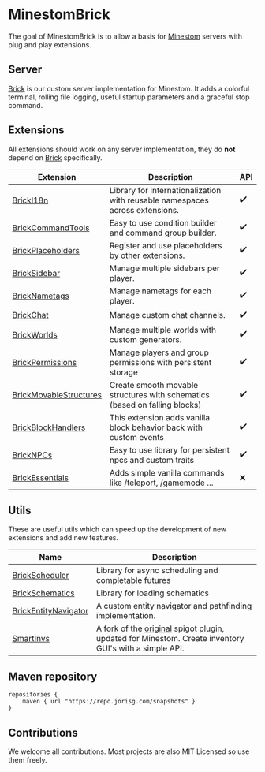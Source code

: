 # MinestomBrick

The goal of MinestomBrick is to allow a basis for  [Minestom](https://github.com/Minestom/Minestom) servers with plug and play extensions.

## Server

[Brick](https://github.com/MinestomBrick/Brick) is our custom server implementation for Minestom. 
It adds a colorful terminal, rolling file logging, useful startup parameters and 
a graceful stop command.

## Extensions

All extensions should work on any server implementation, they do **not** depend on [Brick](https://github.com/MinestomBrick/Brick) specifically.

| Extension                                                                         | Description                                                                  | API                |
|-----------------------------------------------------------------------------------|------------------------------------------------------------------------------|--------------------|
| [BrickI18n](https://github.com/MinestomBrick/BrickI18n)                           | Library for internationalization with reusable namespaces across extensions. | :heavy_check_mark: |
| [BrickCommandTools](https://github.com/MinestomBrick/BrickCommandTools)           | Easy to use condition builder and command group builder.                     | :heavy_check_mark: |
| [BrickPlaceholders](https://github.com/MinestomBrick/BrickPlaceholders)           | Register and use placeholders by other extensions.                           | :heavy_check_mark: |
| [BrickSidebar](https://github.com/MinestomBrick/BrickSidebar)                     | Manage multiple sidebars per player.                                         | :heavy_check_mark: |
| [BrickNametags](https://github.com/MinestomBrick/BrickNametags)                   | Manage nametags for each player.                                             | :heavy_check_mark: |
| [BrickChat](https://github.com/MinestomBrick/BrickChat)                           | Manage custom chat channels.                                                 | :heavy_check_mark: |
| [BrickWorlds](https://github.com/MinestomBrick/BrickWorlds)                       | Manage multiple worlds with custom generators.                               | :heavy_check_mark: |
| [BrickPermissions](https://github.com/MinestomBrick/BrickPermissions)             | Manage players and group permissions with persistent storage                 | :heavy_check_mark: |
| [BrickMovableStructures](https://github.com/MinestomBrick/BrickMovableStructures) | Create smooth movable structures with schematics (based on falling blocks)   | :heavy_check_mark: |
| [BrickBlockHandlers](https://github.com/MinestomBrick/BrickBlockHandlers)         | This extension adds vanilla block behavior back with custom events           | :heavy_check_mark: |
| [BrickNPCs](https://github.com/MinestomBrick/BrickNPCs)                           | Easy to use library for persistent npcs and custom traits                    | :heavy_check_mark: |
| [BrickEssentials](https://github.com/MinestomBrick/BrickEssentials)               | Adds simple vanilla commands like /teleport, /gamemode ...                   | :x:                |


## Utils

These are useful utils which can speed up the development of new extensions and add new features.

| Name                                                                          | Description                                                                                                                                     |
|-------------------------------------------------------------------------------|-------------------------------------------------------------------------------------------------------------------------------------------------|
| [BrickScheduler](https://github.com/MinestomBrick/BrickScheduler)             | Library for async scheduling and completable futures                                                                                            |
| [BrickSchematics](https://github.com/MinestomBrick/BrickSchematics)           | Library for loading schematics                                                                                                                  |
| [BrickEntityNavigator](https://github.com/MinestomBrick/BrickEntityNavigator) | A custom entity navigator and pathfinding implementation.                                                                                       |
| [SmartInvs](https://github.com/MinestomBrick/SmartInvs)                       | A fork of the [original](https://github.com/MinusKube/SmartInvs) spigot plugin, updated for Minestom. Create inventory GUI's with a simple API. |                                                                               |

## Maven repository

```
repositories {
    maven { url "https://repo.jorisg.com/snapshots" }
}
```

## Contributions

We welcome all contributions. Most projects are also MIT Licensed so use them freely.

